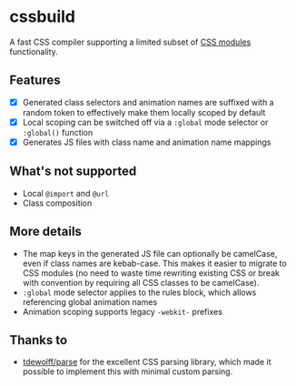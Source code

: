 # cssbuild

A fast CSS compiler supporting a limited subset of
[CSS modules](https://github.com/css-modules/css-modules) functionality.

## Features

- [x] Generated class selectors and animation names are suffixed with
      a random token to effectively make them locally scoped by default
- [x] Local scoping can be switched off via a `:global` mode selector or
      `:global()` function
- [x] Generates JS files with class name and animation name mappings

## What's not supported

- Local `@import` and `@url`
- Class composition

## More details

- The map keys in the generated JS file can optionally be camelCase, even
  if class names are kebab-case. This makes it easier to migrate to
  CSS modules (no need to waste time rewriting existing CSS or break with
  convention by requiring all CSS classes to be camelCase).
- `:global` mode selector applies to the rules block, which allows
  referencing global animation names
- Animation scoping supports legacy `-webkit-` prefixes

## Thanks to

- [tdewolff/parse](https://github.com/tdewolff/parse) for the excellent
  CSS parsing library, which made it possible to implement this with
  minimal custom parsing.
